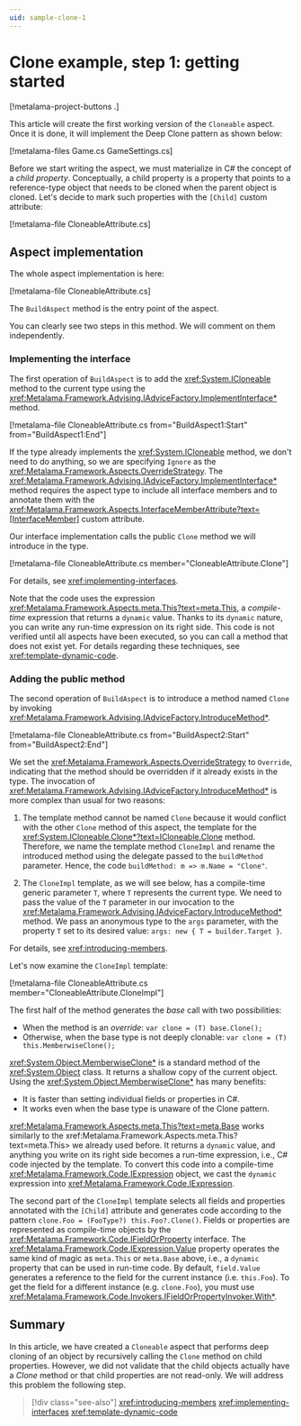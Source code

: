 ```yaml
---
uid: sample-clone-1
---
```


# Clone example, step 1: getting started

[!metalama-project-buttons .]

This article will create the first working version of the `Cloneable` aspect. Once it is done, it will implement the Deep Clone pattern as shown below:

[!metalama-files Game.cs GameSettings.cs]

Before we start writing the aspect, we must materialize in C# the concept of a _child property_. Conceptually, a child property is a property that points to a reference-type object that needs to be cloned when the parent object is cloned. Let's decide to mark such properties with the `[Child]` custom attribute:

[!metalama-file CloneableAttribute.cs]

## Aspect implementation

The whole aspect implementation is here:

[!metalama-file CloneableAttribute.cs]

The `BuildAspect` method is the entry point of the aspect.

You can clearly see two steps in this method. We will comment on them independently.

### Implementing the interface

The first operation of `BuildAspect` is to add the <xref:System.ICloneable> method to the current type using the <xref:Metalama.Framework.Advising.IAdviceFactory.ImplementInterface*> method.

[!metalama-file CloneableAttribute.cs from="BuildAspect1:Start" from="BuildAspect1:End"]

If the type already implements the <xref:System.ICloneable> method, we don't need to do anything, so we are specifying `Ignore` as the <xref:Metalama.Framework.Aspects.OverrideStrategy>. The <xref:Metalama.Framework.Advising.IAdviceFactory.ImplementInterface*> method requires the aspect type to include all interface members and to annotate them with the <xref:Metalama.Framework.Aspects.InterfaceMemberAttribute?text=[InterfaceMember]> custom attribute.

Our interface implementation calls the public `Clone` method we will introduce in the type.

[!metalama-file CloneableAttribute.cs member="CloneableAttribute.Clone"]

For details, see <xref:implementing-interfaces>.

Note that the code uses the expression <xref:Metalama.Framework.Aspects.meta.This?text=meta.This>, a _compile-time_ expression that returns a `dynamic` value. Thanks to its `dynamic` nature, you can write any run-time expression on its right side. This code is not verified until all aspects have been executed, so you can call a method that does not exist yet. For details regarding these techniques, see <xref:template-dynamic-code>.

### Adding the public method

The second operation of `BuildAspect` is to introduce a method named `Clone` by invoking <xref:Metalama.Framework.Advising.IAdviceFactory.IntroduceMethod*>.

[!metalama-file CloneableAttribute.cs from="BuildAspect2:Start" from="BuildAspect2:End"]

We set the <xref:Metalama.Framework.Aspects.OverrideStrategy> to `Override`, indicating that the method should be overridden if it already exists in the type. The invocation of <xref:Metalama.Framework.Advising.IAdviceFactory.IntroduceMethod*> is more complex than usual for two reasons:

1. The template method cannot be named `Clone` because it would conflict with the other `Clone` method of this aspect, the template for the <xref:System.ICloneable.Clone*?text=ICloneable.Clone> method. Therefore, we name the template method `CloneImpl` and rename the introduced method using the delegate passed to the `buildMethod` parameter. Hence, the code `buildMethod: m => m.Name = "Clone"`.

2. The `CloneImpl` template, as we will see below, has a compile-time generic parameter `T`, where `T` represents the current type. We need to pass the value of the `T` parameter in our invocation to the <xref:Metalama.Framework.Advising.IAdviceFactory.IntroduceMethod*> method. We pass an anonymous type to the `args` parameter, with the property `T` set to its desired value:  `args: new { T = builder.Target }`.

For details, see <xref:introducing-members>.

Let's now examine the `CloneImpl` template:

[!metalama-file CloneableAttribute.cs member="CloneableAttribute.CloneImpl"]

The first half of the method generates the _base_ call with two possibilities:

* When the method is an _override_: `var clone = (T) base.Clone();`
* Otherwise, when the base type is not deeply clonable: `var clone = (T) this.MemberwiseClone();`

<xref:System.Object.MemberwiseClone*> is a standard method of the <xref:System.Object> class. It returns a shallow copy of the current object. Using the <xref:System.Object.MemberwiseClone*> has many benefits:

* It is faster than setting individual fields or properties in C#.
* It works even when the base type is unaware of the Clone pattern.

<xref:Metalama.Framework.Aspects.meta.This?text=meta.Base> works similarly to the xref:Metalama.Framework.Aspects.meta.This?text=meta.This> we already used before. It returns a `dynamic` value, and anything you write on its right side becomes a run-time expression, i.e., C# code injected by the template. To convert this code into a compile-time <xref:Metalama.Framework.Code.IExpression> object, we cast the `dynamic` expression into <xref:Metalama.Framework.Code.IExpression>.

The second part of the `CloneImpl` template selects all fields and properties annotated with the `[Child]` attribute and generates code according to the pattern `clone.Foo = (FooType?) this.Foo?.Clone()`. Fields or properties are represented as compile-time objects by the <xref:Metalama.Framework.Code.IFieldOrProperty> interface. The <xref:Metalama.Framework.Code.IExpression.Value> property operates the same kind of magic as `meta.This` or `meta.Base` above, i.e., a `dynamic` property that can be used in run-time code. By default, `field.Value` generates a reference to the field for the current instance (i.e. `this.Foo`). To get the field for a different instance (e.g. `clone.Foo`), you must use <xref:Metalama.Framework.Code.Invokers.IFieldOrPropertyInvoker.With*>.

## Summary

In this article, we have created a `Cloneable` aspect that performs deep cloning of an object by recursively calling the `Clone` method on child properties. However, we did not validate that the child objects actually have a _Clone_ method or that child properties are not read-only. We will address this problem the following step.

> [!div class="see-also"]
> <xref:introducing-members>
> <xref:implementing-interfaces>
> <xref:template-dynamic-code>

